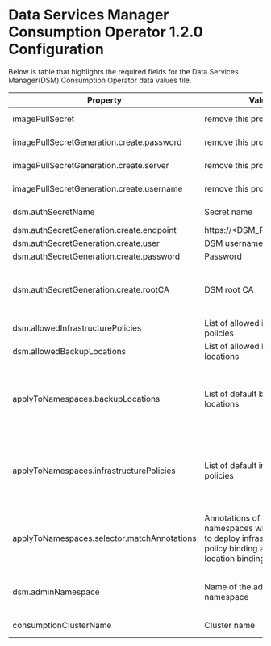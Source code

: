 # Data Services Manager Consumption Operator 1.2.0 Configuration

Below is table that highlights the required fields for the Data Services Manager(DSM) Consumption Operator data values file.

| Property                                     | Value                                                                                                                      | Description                                                                                                                                                                                                                                                 |
| -------------------------------------------- | -------------------------------------------------------------------------------------------------------------------------- | ----------------------------------------------------------------------------------------------------------------------------------------------------------------------------------------------------------------------------------------------------------- |
| imagePullSecret                              | remove this property                                                                                                       | not required as we have enabled anonymous image pull                                                                                                                                                                                                        |
| imagePullSecretGeneration.create.password    | remove this property                                                                                                       | not required as we have enabled anonymous image pull                                                                                                                                                                                                        |
| imagePullSecretGeneration.create.server      | remove this property                                                                                                       | not required as we have enabled anonymous image pull                                                                                                                                                                                                        |
| imagePullSecretGeneration.create.username    | remove this property                                                                                                       | not required as we have enabled anonymous image pull                                                                                                                                                                                                        |
| dsm.authSecretName                           | Secret name                                                                                                                | Name of the secret that contains the DSM credentials                                                                                                                                                                                                        |
| dsm.authSecretGeneration.create.endpoint     | https://<DSM_PROVIDER_IP>                                                                                                  | URL of the DSM provider (do no use FQDN)                                                                                                                                                                                                                    |
| dsm.authSecretGeneration.create.user         | DSM username                                                                                                               | Username present in the DSM provider                                                                                                                                                                                                                        |
| dsm.authSecretGeneration.create.password     | Password                                                                                                                   | Password of the DSM user                                                                                                                                                                                                                                    |
| dsm.authSecretGeneration.create.rootCA       | DSM root CA                                                                                                                | YAML multi-line string containing the DSM root CA. Available under /opt/vmware/tdm-provider/cert/provider-ca-cert.pem in DSM provider.<br>**Note:** Make sure to use yaml multi-line syntax                                                                 |
| dsm.allowedInfrastructurePolicies            | List of allowed infrastructure policies                                                                                    | It is a full list or subset of infrastructure policies available in DSM provider.                                                                                                                                                                           |
| dsm.allowedBackupLocations                   | List of allowed backup locations                                                                                           | It is a full list or subset of backup locations available in DSM provider.                                                                                                                                                                                  |
| applyToNamespaces.backupLocations            | List of default backup locations                                                                                           | It is a full list or subset of `dsm.allowedBackupLocations`. This enables the automatic deployment of backup location binding in namespaces that are qualified by the `applyToNamespaces.selector.matchAnnotations` configuration                           |
| applyToNamespaces.infrastructurePolicies     | List of default infrastructure policies                                                                                    | It is a full list or subset of `dsm.allowedInfrastructurePolicies`. This enables the automatic deployment of infrastructure policy binding in namespaces that are qualified by the `applyToNamespaces.selector.matchAnnotations` configuration              |
| applyToNamespaces.selector.matchAnnotations  | Annotations of the namespaces where we need to deploy infrastructure policy binding and backup location binding by default | You can find these by running kubectl get namespace <NS_NAME> -oyaml. Select the a subset annotations from the output, which is common across all the namespaces.<br>**Note:** remove {} and add the annotation below as properties of matchAnnotations     |
| dsm.adminNamespace                           | Name of the admin namespace                                                                                                | It is the name of the admin namespace on the consumption side which syncs dsm-system namespace on the DSM provider side.<br>Eg: co-dsm-system                                                                                                               |
| consumptionClusterName                       | Cluster name                                                                                                               | A name to uniquely identify the consumption cluster                                                                                                                                                                                                         |
